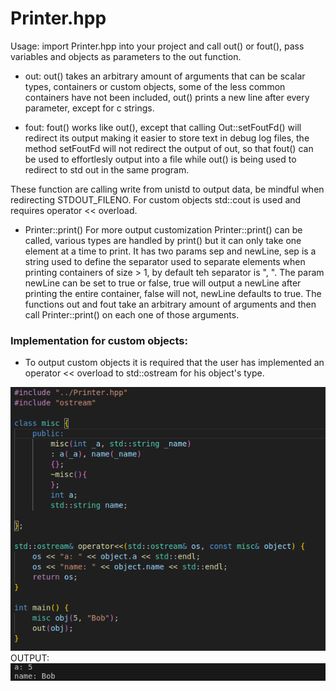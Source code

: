 # Printer.hpp

  Usage: import Printer.hpp into your project and call out() or fout(), pass variables and objects as parameters to the out function.
  
  - out:
  out() takes an arbitrary amount of arguments that can be scalar types, containers or custom objects, some of the less common containers have not been included, out() prints a new line after every parameter, except for c strings.
  
  - fout:
  fout() works like out(), except that calling Out::setFoutFd() will redirect its output making it easier to store text in debug log files, the method setFoutFd will not redirect the output of out, so that fout() can be used to effortlesly output into a file while out() is being used to redirect to std out in the same program.

  These function are calling write from unistd to output data, be mindful when redirecting STDOUT_FILENO.
  For custom objects std::cout is used and requires operator << overload.

  - Printer::print()
  For more output customization Printer::print() can be called, various types are handled by print() but it can only take one element at a time to print. It has two params sep and newLine, sep is a string used to define the separator used to separate elements when printing containers of size > 1, by default teh separator is ", ". The param newLine can be set to true or false, true will output a newLine after printing the entire container, false will not, newLine defaults to true. The functions out and fout take an arbitrary amount of arguments and then call Printer::print() on each one of those arguments.

### Implementation for custom objects:

- To output custom objects it is required that the user has implemented an operator << overload to std::ostream for his object's type.

![alt text](imgs/custom_object.png)
OUTPUT:
![alt text](imgs/custom_object_result.png)

